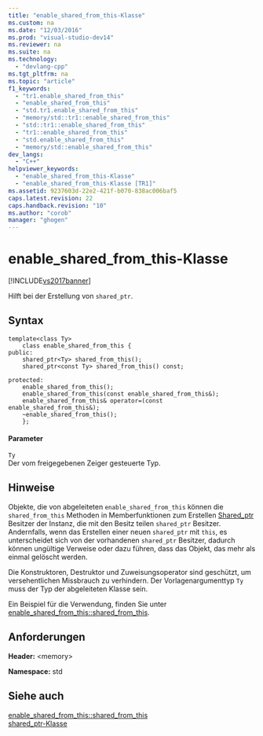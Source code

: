 ```yaml
---
title: "enable_shared_from_this-Klasse"
ms.custom: na
ms.date: "12/03/2016"
ms.prod: "visual-studio-dev14"
ms.reviewer: na
ms.suite: na
ms.technology: 
  - "devlang-cpp"
ms.tgt_pltfrm: na
ms.topic: "article"
f1_keywords: 
  - "tr1.enable_shared_from_this"
  - "enable_shared_from_this"
  - "std.tr1.enable_shared_from_this"
  - "memory/std::tr1::enable_shared_from_this"
  - "std::tr1::enable_shared_from_this"
  - "tr1::enable_shared_from_this"
  - "std.enable_shared_from_this"
  - "memory/std::enable_shared_from_this"
dev_langs: 
  - "C++"
helpviewer_keywords: 
  - "enable_shared_from_this-Klasse"
  - "enable_shared_from_this-Klasse [TR1]"
ms.assetid: 9237603d-22e2-421f-b070-838ac006baf5
caps.latest.revision: 22
caps.handback.revision: "10"
ms.author: "corob"
manager: "ghogen"
---
```

# enable_shared_from_this-Klasse
[!INCLUDE[vs2017banner](../assembler/inline/includes/vs2017banner.md)]

Hilft bei der Erstellung von `shared_ptr`.  
  
## Syntax  
  
```  
template<class Ty>  
    class enable_shared_from_this {  
public:  
    shared_ptr<Ty> shared_from_this();  
    shared_ptr<const Ty> shared_from_this() const;  
  
protected:  
    enable_shared_from_this();  
    enable_shared_from_this(const enable_shared_from_this&);  
    enable_shared_from_this& operator=(const enable_shared_from_this&);  
    ~enable_shared_from_this();  
    };  
```  
  
#### Parameter  
 `Ty`  
 Der vom freigegebenen Zeiger gesteuerte Typ.  
  
## Hinweise  
 Objekte, die von abgeleiteten `enable_shared_from_this` können die `shared_from_this` Methoden in Memberfunktionen zum Erstellen [Shared\_ptr](../standard-library/shared-ptr-class.md) Besitzer der Instanz, die mit den Besitz teilen `shared_ptr` Besitzer. Andernfalls, wenn das Erstellen einer neuen `shared_ptr` mit `this`, es unterscheidet sich von der vorhandenen `shared_ptr` Besitzer, dadurch können ungültige Verweise oder dazu führen, dass das Objekt, das mehr als einmal gelöscht werden.  
  
 Die Konstruktoren, Destruktor und Zuweisungsoperator sind geschützt, um versehentlichen Missbrauch zu verhindern. Der Vorlagenargumenttyp `Ty` muss der Typ der abgeleiteten Klasse sein.  
  
 Ein Beispiel für die Verwendung, finden Sie unter [enable\_shared\_from\_this::shared\_from\_this](../Topic/enable_shared_from_this::shared_from_this.md).  
  
## Anforderungen  
 **Header:** \<memory\>  
  
 **Namespace:** std  
  
## Siehe auch  
 [enable\_shared\_from\_this::shared\_from\_this](../Topic/enable_shared_from_this::shared_from_this.md)   
 [shared\_ptr\-Klasse](../standard-library/shared-ptr-class.md)